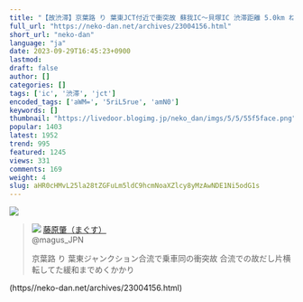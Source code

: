 ```yaml
---
title: "【故渋滞】京葉路 り 葉東JCT付近で衝突故 蘇我IC〜貝塚IC 渋滞距離 5.0km ねダンボール"
full_url: "https://neko-dan.net/archives/23004156.html"
short_url: "neko-dan"
language: "ja"
date: 2023-09-29T16:45:23+0900
lastmod: 
draft: false
author: []
categories: []
tags: ['ic', '渋滞', 'jct']
encoded_tags: ['aWM=', '5riL5rue', 'amN0']
keywords: []
thumbnail: "https://livedoor.blogimg.jp/neko_dan/imgs/5/5/55f5face.png"
popular: 1403
latest: 1952
trend: 995
featured: 1245
views: 331
comments: 169
weight: 4
slug: aHR0cHMvL25la28tZGFuLm5ldC9hcmNoaXZlcy8yMzAwNDE1Ni5odG1s
---
```


![](https://livedoor.blogimg.jp/neko_dan/imgs/5/5/55f5face.png)

<blockquote id='twibody4JHMYN0qnB'> <p> <img src='https//livedoor.blogimg.jp/neko_dan/imgs/5/5/55721d1e.png'> <a href='https//twitter.com/magus_JPN/status/1707657521966833850' target='_blank'>藤原肇（まぐす） </a><br> @magus_JPN </p> <p id='twitext4JHMYN0qnB'> 京葉路 り 葉東ジャンクション合流で乗車同の衝突故 合流での故だし片横転してた緩和までめくかかり </p> </blockquote> 

(https//neko-dan.net/archives/23004156.html)
